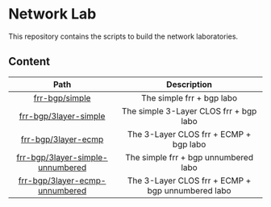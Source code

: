 # Network Lab

This repository contains the scripts to build the network laboratories.

## Content

| Path | Description |
|:----:|:-----------:|
| [frr-bgp/simple](./frr-bgp/simple/README.md) | The simple frr + bgp labo |
| [frr-bgp/3layer-simple](./frr-bgp/3layer-simple/README.md) | The simple 3-Layer CLOS frr + bgp labo |
| [frr-bgp/3layer-ecmp](./frr-bgp/3layer-ecmp/README.md) | The 3-Layer CLOS frr + ECMP + bgp labo |
| [frr-bgp/3layer-simple-unnumbered](./frr-bgp/3layer-simple-unnumbered/README.md) | The simple frr + bgp unnumbered labo |
| [frr-bgp/3layer-ecmp-unnumbered](./frr-bgp/3layer-ecmp-unnumbered/README.md) | The 3-Layer CLOS frr + ECMP + bgp unnumbered labo |
